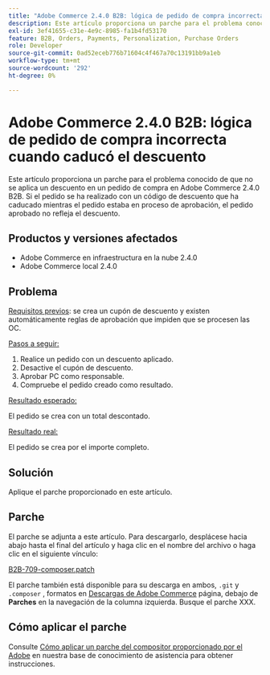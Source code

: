 ```yaml
---
title: "Adobe Commerce 2.4.0 B2B: lógica de pedido de compra incorrecta cuando caducó el descuento"
description: Este artículo proporciona un parche para el problema conocido de que no se aplica un descuento en un pedido de compra en Adobe Commerce 2.4.0 B2B. Si el pedido se ha realizado con un código de descuento que ha caducado mientras el pedido estaba en proceso de aprobación, el pedido aprobado no refleja el descuento.
exl-id: 3ef41655-c31e-4e9c-8985-fa1b4fd53170
feature: B2B, Orders, Payments, Personalization, Purchase Orders
role: Developer
source-git-commit: 0ad52eceb776b71604c4f467a70c13191bb9a1eb
workflow-type: tm+mt
source-wordcount: '292'
ht-degree: 0%

---
```


# Adobe Commerce 2.4.0 B2B: lógica de pedido de compra incorrecta cuando caducó el descuento

Este artículo proporciona un parche para el problema conocido de que no se aplica un descuento en un pedido de compra en Adobe Commerce 2.4.0 B2B. Si el pedido se ha realizado con un código de descuento que ha caducado mientras el pedido estaba en proceso de aprobación, el pedido aprobado no refleja el descuento.

## Productos y versiones afectados

* Adobe Commerce en infraestructura en la nube 2.4.0
* Adobe Commerce local 2.4.0

## Problema

<u>Requisitos previos</u>: se crea un cupón de descuento y existen automáticamente reglas de aprobación que impiden que se procesen las OC.

<u>Pasos a seguir:</u>

1. Realice un pedido con un descuento aplicado.
1. Desactive el cupón de descuento.
1. Aprobar PC como responsable.
1. Compruebe el pedido creado como resultado.

<u>Resultado esperado:</u>

El pedido se crea con un total descontado.

<u>Resultado real:</u>

El pedido se crea por el importe completo.

## Solución

Aplique el parche proporcionado en este artículo.

## Parche

El parche se adjunta a este artículo. Para descargarlo, desplácese hacia abajo hasta el final del artículo y haga clic en el nombre del archivo o haga clic en el siguiente vínculo:

[B2B-709-composer.patch](assets/B2B-709-composer.patch.zip)

El parche también está disponible para su descarga en ambos, `.git` y `.composer` , formatos en [Descargas de Adobe Commerce](https://magento.com/tech-resources/download) página, debajo de **Parches** en la navegación de la columna izquierda. Busque el parche XXX.

## Cómo aplicar el parche

Consulte [Cómo aplicar un parche del compositor proporcionado por el Adobe](/help/how-to/general/how-to-apply-a-composer-patch-provided-by-magento.md) en nuestra base de conocimiento de asistencia para obtener instrucciones.
